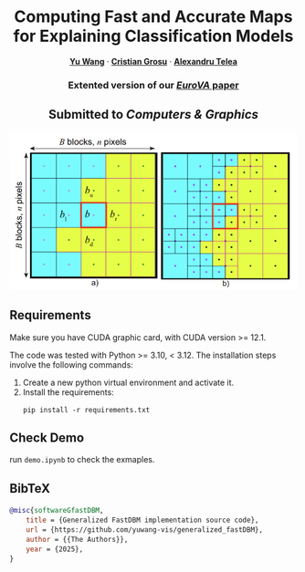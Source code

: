 <p align="center">

  <h1 align="center">Computing Fast and Accurate Maps for Explaining Classification Models</h1>
  <p align="center">
    <a href="https://yuwang-vis.github.io/"><strong>Yu Wang</strong></a>
    ·
    <a href="https://cristigrosu.com"><strong>Cristian Grosu</strong></a>
    ·
    <a href="https://webspace.science.uu.nl/~telea001/"><strong>Alexandru Telea</strong></a>
  </p>

  <h3 align="center"> Extented version of our <a href="https://diglib.eg.org/items/1e954798-62b2-4c9d-b44f-a511b4291118"><em>EuroVA</em> paper</a></h3>

  <h2 align="center"> Submitted to <em>Computers & Graphics</em></h2>
  <div align="center">
    <img src="illustration.png", width="680">
  </div>



## Requirements

Make sure you have CUDA graphic card, with CUDA version >= 12.1.
<!-- please follow the requirements of [NVlabs/stylegan3](https://github.com/NVlabs/stylegan3#requirements).   -->
The code was tested with Python >= 3.10, < 3.12.
The installation steps involve the following commands:

<ol>
<li>Create a new python virtual environment and activate it.

<li>Install the requirements:

```
pip install -r requirements.txt
```


</ol>



## Check Demo

run `demo.ipynb` to check the exmaples.







## BibTeX

```bibtex
@misc{softwareGfastDBM,
	title = {Generalized FastDBM implementation source code},
	url = {https://github.com/yuwang-vis/generalized_fastDBM},
	author = {{The Authors}},
	year = {2025},
}
```
